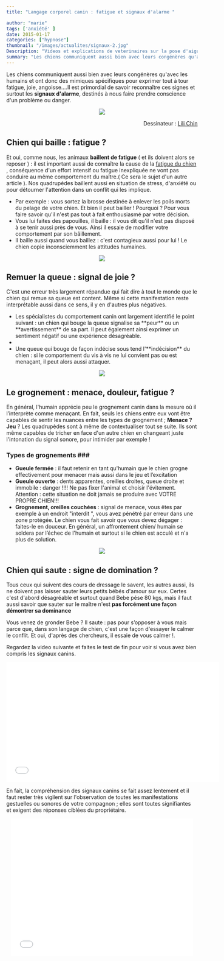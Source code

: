 ```yaml
---
title: "Langage corporel canin : fatigue et signaux d'alarme "

author: "marie"
tags: ['anxiété' ]
date: 2015-01-17
categories: ["hypnose"]
thumbnail: "/images/actualites/signaux-2.jpg"
Description: "Videos et explications de veterinaires sur la pose d'aiguilles sur les chiens et les résultats : soulagement et apaisement rapides"
summary: "Les chiens communiquent aussi bien avec leurs congénères qu'avec les humains et ont donc des mimiques spécifiques pour exprimer tout à tour fatigue, joie, angoisse...."
---
```


Les chiens communiquent aussi bien avec leurs congénères qu'avec les humains et ont donc des mimiques spécifiques pour exprimer tout à tour fatigue, joie, angoisse....Il est primordial de savoir reconnaître ces signes et surtout les **signaux d'alarme**, destinés à nous faire prendre conscience d'un problème ou danger.


<p align="center">
    <img src= "/images/actualites/signaux-2.jpg">
    <p align="right">
        Dessinateur :
        <a href="http://www.doggiedrawings.net" target="_blank">
            Lili Chin
        </a>
    </p>
</p>



## Chien qui baille : fatigue ? ##
Et oui, comme nous, les animaux **baillent de fatigue** ( et ils doivent alors se reposer ) : il est important aussi de connaître la cause de la <a href=" http://localhost:1313/actualites/fatigue-chien/" target="_blank">fatigue du chien</a> , conséquence d'un effort intensif ou fatigue inexpliquée ne vont pas conduire au même comportement du maître.( Ce sera le sujet d'un autre article ). Nos quadrupédes baillent aussi en situation de stress, d'anxiété ou pour détourner l'attention dans un conflit qui les implique.
<ul>
<li> Par exemple : vous sortez la brosse destinée à enlever les poils morts du pelage de votre chien. Et bien il peut bailler ! Pourquoi ? Pour vous faire savoir qu'il n'est pas tout à fait enthousiasmé par votre décision.</li>
<li>Vous lui faites des papouilles, il baille : il vous dit qu'il n'est pas disposé à se tenir aussi près de vous. Ainsi il essaie de modifier votre comportement par son bâillement.</li>
<li>Il baille aussi quand vous baillez : c'est contagieux aussi pour lui ! Le chien copie inconsciemment les attitudes humaines.</li>
</ul>

<p align="center"><img src= "/images/actualites/chien-qui-baille.jpg"></p>

## Remuer la queue : signal de joie ? ##
C'est une erreur très largement répandue qui fait dire à tout le monde que le chien qui remue sa queue est content. Même si cette manifestation reste interprétable aussi dans ce sens, il y en d'autres plus négatives.
<ul>
<li> Les spécialistes du comportement canin ont largement identifié le point suivant : un chien qui bouge la queue signalise sa **peur** ou un **avertissement** de sa part. Il peut également ainsi exprimer un sentiment négatif ou une expérience désagréable. <li>
<li> Une queue qui bouge de façon indécise sous tend l'**indécision** du chien : si le comportement du vis à vis ne lui convient pas ou est menaçant, il peut alors aussi attaquer. </li>
</ul>


<p align="center"><img src= "/images/actualites/chien-qui-remue-queue.jpg"></p>

## Le grognement : menace, douleur, fatigue ? ##
En général, l'humain apprécie peu le grognement canin dans la mesure où il l’interprète comme menaçant. En fait, seuls les chiens entre eux vont être capables de sentir les nuances entre les types de grognement ; **Menace ? Jeu** ? Les quadrupèdes sont à même de contextualiser tout se suite. Ils sont même capables de tricher en face d'un autre chien en changeant juste l'intonation du signal sonore, pour intimider par exemple !
### Types de grognements ###
<ul>
<li><b>Gueule fermée</b> : il faut retenir en tant qu'humain que le chien grogne effectivement pour menacer mais aussi dans le jeu et l’excitation </li>
<li> <b>Gueule ouverte</b> : dents apparentes, oreilles droites, queue droite et immobile : danger !!!! Ne pas fixer l'animal et choisir l'évitement. Attention : cette situation ne doit jamais se produire avec VOTRE PROPRE CHIEN!!! </li>
<li> <b>Grognement, oreilles couchées</b> : signal de menace, vous êtes par exemple à un endroit "interdit ", vous avez pénétré par erreur dans une zone protégée. Le chien vous fait savoir que vous devez dégager : faites-le en douceur. En général, un affrontement chien/ humain se soldera par l’échec de l'humain et surtout si le chien est acculé et n'a plus de solution.
</ul>

<p align="center"><img src= "/images/actualites/chien-grogne.jpg"></p>

## Chien qui saute : signe de domination ? ##
Tous ceux qui suivent des cours de dressage le savent, les autres aussi, ils ne doivent pas laisser sauter leurs petits bébés d'amour sur eux. Certes c'est d'abord désagréable et surtout quand Bebe pése 80 kgs, mais il faut aussi savoir que sauter sur le maître n'est **pas forcément une façon démontrer sa dominance**

Vous venez de gronder Bebe ? Il saute : pas pour s’opposer à vous mais parce que, dans son langage de chien, c'est une façon d'essayer le calmer le conflit. Et oui, d'après des chercheurs, il essaie de vous calmer !.

Regardez la video suivante et faites le test de fin pour voir si vous avez bien compris les signaux canins.

<p align="center"><iframe width="560" height="315" src="//www.youtube.com/embed/2T7b4rAV2dM" frameborder="0" allowfullscreen></iframe>


En fait, la compréhension des signaux canins se fait assez lentement et il faut rester très vigilent sur l'observation de toutes les manifestations gestuelles ou sonores de votre compagnon ; elles sont toutes signifiantes  et exigent des réponses ciblées du propriétaire.
<p align="center"> <iframe src="//giphy.com/embed/aRogIA6bvWFO?html5=true" width="480" height="361" frameBorder="0" webkitAllowFullScreen mozallowfullscreen allowFullScreen></iframe></p>